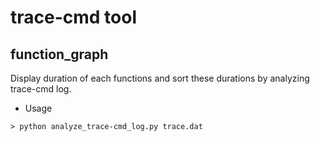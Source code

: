 # trace-cmd tool

## function_graph

Display duration of each functions and sort these durations by analyzing trace-cmd log.

- Usage
```
> python analyze_trace-cmd_log.py trace.dat
```